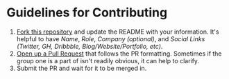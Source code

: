 # Guidelines for Contributing

1. [Fork this repository](https://github.com/oa495/african-devs#fork-destination-box) and update the README with your information. It's helpful to have *Name*, *Role*, *Company (optional)*, and *Social Links (Twitter, GH, Dribbble, Blog/Website/Portfolio, etc)*. 
2. [Open up a Pull Request](https://github.com/oa495/african-devs/compare) 
that follows the PR formatting. Sometimes if the group one is a part of isn't readily obvious, it can help to clarify.
3. Submit the PR and wait for it to be merged in.

